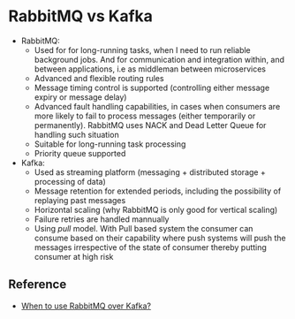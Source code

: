 # RabbitMQ vs Kafka

- RabbitMQ:
  - Used for for long-running tasks, when I need to run reliable background jobs. And for communication and integration within, and between applications, i.e as middleman between microservices
  - Advanced and flexible routing rules
  - Message timing control is supported (controlling either message expiry or message delay)
  - Advanced fault handling capabilities, in cases when consumers are more likely to fail to process messages (either temporarily or permanently). RabbitMQ uses NACK and Dead Letter Queue for handling such situation
  - Suitable for long-running task processing
  - Priority queue supported
- Kafka:
  - Used as streaming platform (messaging + distributed storage + processing of data)
  - Message retention for extended periods, including the possibility of replaying past messages
  - Horizontal scaling (why RabbitMQ is only good for vertical scaling)
  - Failure retries are handled mannually
  - Using *pull* model. With Pull based system the consumer can consume based on their capability where push systems will push the messages irrespective of the state of consumer thereby putting consumer at high risk

## Reference

- [When to use RabbitMQ over Kafka?](https://stackoverflow.com/questions/42151544/when-to-use-rabbitmq-over-kafka/42154452)
